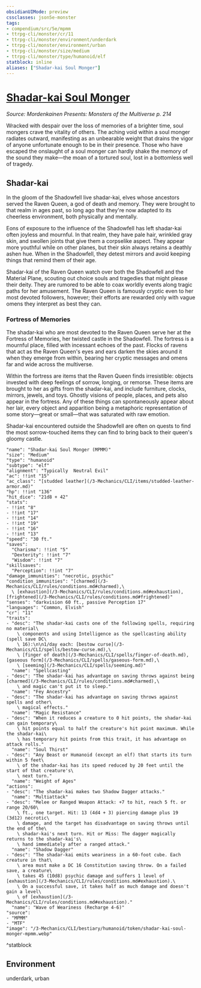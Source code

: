 ```yaml
---
obsidianUIMode: preview
cssclasses: json5e-monster
tags:
- compendium/src/5e/mpmm
- ttrpg-cli/monster/cr/11
- ttrpg-cli/monster/environment/underdark
- ttrpg-cli/monster/environment/urban
- ttrpg-cli/monster/size/medium
- ttrpg-cli/monster/type/humanoid/elf
statblock: inline
aliases: ["Shadar-kai Soul Monger"]
---
```

# [Shadar-kai Soul Monger](3-Mechanics\CLI\bestiary\humanoid/shadar-kai-soul-monger-mpmm.md)
*Source: Mordenkainen Presents: Monsters of the Multiverse p. 214*  

Wracked with despair over the loss of memories of a brighter time, soul mongers crave the vitality of others. The aching void within a soul monger radiates outward, manifesting as an unbearable weight that drains the vigor of anyone unfortunate enough to be in their presence. Those who have escaped the onslaught of a soul monger can hardly shake the memory of the sound they make—the moan of a tortured soul, lost in a bottomless well of tragedy.

## Shadar-kai

In the gloom of the Shadowfell live shadar-kai, elves whose ancestors served the Raven Queen, a god of death and memory. They were brought to that realm in ages past, so long ago that they're now adapted to its cheerless environment, both physically and mentally.

Eons of exposure to the influence of the Shadowfell has left shadar-kai often joyless and mournful. In that realm, they have pale hair, wrinkled gray skin, and swollen joints that give them a corpselike aspect. They appear more youthful while on other planes, but their skin always retains a deathly ashen hue. When in the Shadowfell, they detest mirrors and avoid keeping things that remind them of their age.

Shadar-kai of the Raven Queen watch over both the Shadowfell and the Material Plane, scouting out choice souls and tragedies that might please their deity. They are rumored to be able to coax worldly events along tragic paths for her amusement. The Raven Queen is famously cryptic even to her most devoted followers, however; their efforts are rewarded only with vague omens they interpret as best they can.

### Fortress of Memories

The shadar-kai who are most devoted to the Raven Queen serve her at the Fortress of Memories, her twisted castle in the Shadowfell. The fortress is a mournful place, filled with incessant echoes of the past. Flocks of ravens that act as the Raven Queen's eyes and ears darken the skies around it when they emerge from within, bearing her cryptic messages and omens far and wide across the multiverse.

Within the fortress are items that the Raven Queen finds irresistible: objects invested with deep feelings of sorrow, longing, or remorse. These items are brought to her as gifts from the shadar-kai, and include furniture, clocks, mirrors, jewels, and toys. Ghostly visions of people, places, and pets also appear in the fortress. Any of these things can spontaneously appear about her lair, every object and apparition being a metaphoric representation of some story—great or small—that was saturated with raw emotion.

Shadar-kai encountered outside the Shadowfell are often on quests to find the most sorrow-touched items they can find to bring back to their queen's gloomy castle.

```statblock
"name": "Shadar-kai Soul Monger (MPMM)"
"size": "Medium"
"type": "humanoid"
"subtype": "elf"
"alignment": "Typically  Neutral Evil"
"ac": !!int "15"
"ac_class": "[studded leather](/3-Mechanics/CLI/items/studded-leather-armor.md)"
"hp": !!int "136"
"hit_dice": "21d8 + 42"
"stats":
- !!int "8"
- !!int "17"
- !!int "14"
- !!int "19"
- !!int "16"
- !!int "13"
"speed": "30 ft."
"saves":
  "Charisma": !!int "5"
  "Dexterity": !!int "7"
  "Wisdom": !!int "7"
"skillsaves":
  "Perception": !!int "7"
"damage_immunities": "necrotic, psychic"
"condition_immunities": "[charmed](/3-Mechanics/CLI/rules/conditions.md#charmed),\
  \ [exhaustion](/3-Mechanics/CLI/rules/conditions.md#exhaustion), [frightened](/3-Mechanics/CLI/rules/conditions.md#frightened)"
"senses": "darkvision 60 ft., passive Perception 17"
"languages": "Common, Elvish"
"cr": "11"
"traits":
- "desc": "The shadar-kai casts one of the following spells, requiring no material\
    \ components and using Intelligence as the spellcasting ability (spell save DC\
    \ 16):\n\n1/day each: [bestow curse](/3-Mechanics/CLI/spells/bestow-curse.md),\
    \ [finger of death](/3-Mechanics/CLI/spells/finger-of-death.md), [gaseous form](/3-Mechanics/CLI/spells/gaseous-form.md),\
    \ [seeming](/3-Mechanics/CLI/spells/seeming.md)"
  "name": "Spellcasting"
- "desc": "The shadar-kai has advantage on saving throws against being [charmed](/3-Mechanics/CLI/rules/conditions.md#charmed),\
    \ and magic can't put it to sleep."
  "name": "Fey Ancestry"
- "desc": "The shadar-kai has advantage on saving throws against spells and other\
    \ magical effects."
  "name": "Magic Resistance"
- "desc": "When it reduces a creature to 0 hit points, the shadar-kai can gain temporary\
    \ hit points equal to half the creature's hit point maximum. While the shadar-kai\
    \ has temporary hit points from this trait, it has advantage on attack rolls."
  "name": "Soul Thirst"
- "desc": "Any Beast or Humanoid (except an elf) that starts its turn within 5 feet\
    \ of the shadar-kai has its speed reduced by 20 feet until the start of that creature's\
    \ next turn."
  "name": "Weight of Ages"
"actions":
- "desc": "The shadar-kai makes two Shadow Dagger attacks."
  "name": "Multiattack"
- "desc": "Melee or Ranged Weapon Attack: +7 to hit, reach 5 ft. or range 20/60\
    \ ft., one target. Hit: 13 (4d4 + 3) piercing damage plus 19 (3d12) necrotic\
    \ damage, and the target has disadvantage on saving throws until the end of the\
    \ shadar-kai's next turn. Hit or Miss: The dagger magically returns to the shadar-kai's\
    \ hand immediately after a ranged attack."
  "name": "Shadow Dagger"
- "desc": "The shadar-kai emits weariness in a 60-foot cube. Each creature in that\
    \ area must make a DC 16 Constitution saving throw. On a failed save, a creature\
    \ takes 45 (10d8) psychic damage and suffers 1 level of [exhaustion](/3-Mechanics/CLI/rules/conditions.md#exhaustion).\
    \ On a successful save, it takes half as much damage and doesn't gain a level\
    \ of [exhaustion](/3-Mechanics/CLI/rules/conditions.md#exhaustion)."
  "name": "Wave of Weariness (Recharge 4-6)"
"source":
- "MPMM"
- "MTF"
"image": "/3-Mechanics/CLI/bestiary/humanoid/token/shadar-kai-soul-monger-mpmm.webp"
```
^statblock

## Environment

underdark, urban